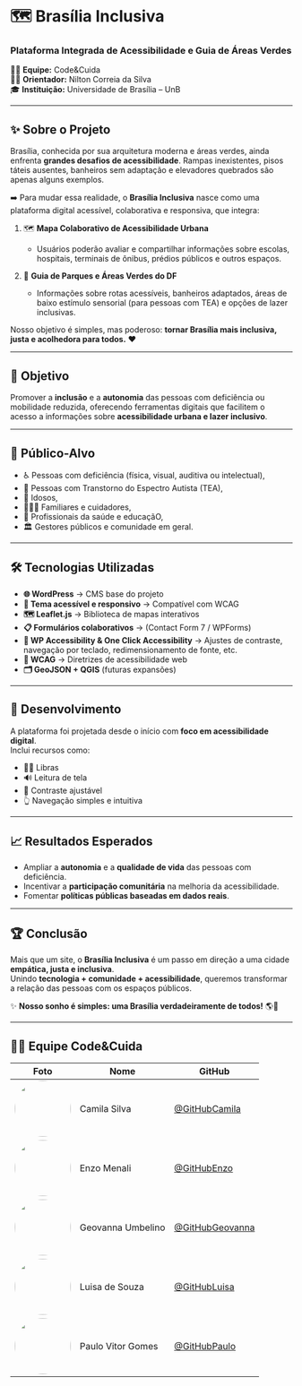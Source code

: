 # 🗺️ Brasília Inclusiva  
### Plataforma Integrada de Acessibilidade e Guia de Áreas Verdes  

👩‍💻 **Equipe:** Code&Cuida  
👨‍🏫 **Orientador:** Nilton Correia da Silva  
🎓 **Instituição:** Universidade de Brasília – UnB 

---

## ✨ Sobre o Projeto  

Brasília, conhecida por sua arquitetura moderna e áreas verdes, ainda enfrenta **grandes desafios de acessibilidade**. Rampas inexistentes, pisos táteis ausentes, banheiros sem adaptação e elevadores quebrados são apenas alguns exemplos.  

➡️ Para mudar essa realidade, o **Brasília Inclusiva** nasce como uma plataforma digital acessível, colaborativa e responsiva, que integra:  

1. 🗺️ **Mapa Colaborativo de Acessibilidade Urbana**  
   - Usuários poderão avaliar e compartilhar informações sobre escolas, hospitais, terminais de ônibus, prédios públicos e outros espaços.  

2. 🌳 **Guia de Parques e Áreas Verdes do DF**  
   - Informações sobre rotas acessíveis, banheiros adaptados, áreas de baixo estímulo sensorial (para pessoas com TEA) e opções de lazer inclusivas.  

Nosso objetivo é simples, mas poderoso: **tornar Brasília mais inclusiva, justa e acolhedora para todos.** ❤️  

---

## 🎯 Objetivo  

Promover a **inclusão** e a **autonomia** das pessoas com deficiência ou mobilidade reduzida, oferecendo ferramentas digitais que facilitem o acesso a informações sobre **acessibilidade urbana e lazer inclusivo**.  

---

## 👥 Público-Alvo  

- ♿ Pessoas com deficiência (física, visual, auditiva ou intelectual),
- 🧩 Pessoas com Transtorno do Espectro Autista (TEA),
- 👵 Idosos,
- 👨‍👩‍👧 Familiares e cuidadores,
- 🏥 Profissionais da saúde e educaçãO,
- 🏛️ Gestores públicos e comunidade em geral. 

---

## 🛠️ Tecnologias Utilizadas  

- **🌐 WordPress** → CMS base do projeto  
- **🎨 Tema acessível e responsivo** → Compatível com WCAG  
- **🗺️ Leaflet.js** → Biblioteca de mapas interativos  
- **📋 Formulários colaborativos** → (Contact Form 7 / WPForms)  
- **🔎 WP Accessibility & One Click Accessibility** → Ajustes de contraste, navegação por teclado, redimensionamento de fonte, etc.  
- **📖 WCAG** → Diretrizes de acessibilidade web  
- **🗂️ GeoJSON + QGIS** (futuras expansões)  

---

## 🚀 Desenvolvimento  

A plataforma foi projetada desde o início com **foco em acessibilidade digital**.  
Inclui recursos como:  
- 🧏‍♀️ Libras  
- 🔊 Leitura de tela  
- 🎨 Contraste ajustável  
- 👆 Navegação simples e intuitiva  

---

## 📈 Resultados Esperados  

- Ampliar a **autonomia** e a **qualidade de vida** das pessoas com deficiência.  
- Incentivar a **participação comunitária** na melhoria da acessibilidade.  
- Fomentar **políticas públicas baseadas em dados reais**.  

---

## 🏆 Conclusão  

Mais que um site, o **Brasília Inclusiva** é um passo em direção a uma cidade **empática, justa e inclusiva**.  
Unindo **tecnologia + comunidade + acessibilidade**, queremos transformar a relação das pessoas com os espaços públicos.  

✨ **Nosso sonho é simples: uma Brasília verdadeiramente de todos!** 🌎💙  

---

## 👩‍💻 Equipe Code&Cuida  

| Foto | Nome | GitHub |
|------|------|--------|
| <img src="URL_DA_FOTO_CAMILA" width="100" style="border-radius:50%"> | Camila Silva | [@GitHubCamila](https://github.com/SEU-USUARIO) |
| <img src="URL_DA_FOTO_ENZO" width="100" style="border-radius:50%"> | Enzo Menali | [@GitHubEnzo](https://github.com/SEU-USUARIO) |
| <img src="https://i.postimg.cc/C1ZZf7tT/Whats-App-Image-2025-08-24-at-17-49-20.jpg" width="100" style="border-radius:50%"> | Geovanna Umbelino | [@GitHubGeovanna](https://github.com/GeovannaUmbelino) |
| <img src="https://avatars.githubusercontent.com/u/194189725?v=4" width="100" style="border-radius:50%"> | Luisa de Souza | [@GitHubLuisa](https://github.com/luisa12ll) |
| <img src="URL_DA_FOTO_PAULO" width="100" style="border-radius:50%"> | Paulo Vitor Gomes | [@GitHubPaulo](https://github.com/gpaulovit) |
